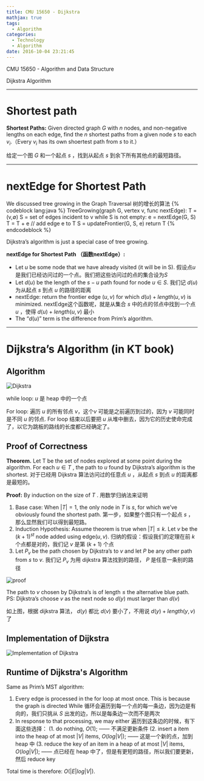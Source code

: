 ```yaml
---
title: CMU 15650 - Dijkstra
mathjax: true 
tags:
  - Algorithm
categories:
  - Technology
  - Algorithm
date: 2016-10-04 23:21:45
---
```

CMU 15650 - Algorithm and Data Structure 

Dijkstra Algorithm
<!-- more -->

***

# Shortest path 

**Shortest Paths:**
Given directed graph $G$ with $n$ nodes, and non-negative lengths on each edge, find the $n$ shortest paths from a given node $s$ to each $v_i$.（Every $v_i$ has its own shoertest path from $s$ to it.）

给定一个图 $G$ 和一个起点 $s$ ，找到从起点 $s$ 到余下所有其他点的最短路径。

***

# nextEdge for Shortest Path
We discussed tree growing in the Graph Traversal 
树的增长的算法
{% codeblock lang:java  %}
TreeGrowing(graph G, vertex v, func nextEdge): 
    T = (v,∅)
    S = set of edges incident to v
    while S is not empty:
        e = nextEdge(G, S)
        T = T + e                // add edge e to T
        S = updateFrontier(G, S, e)
    return T
{% endcodeblock %}

Dijkstra’s algorithm is just a special case of tree growing.

**nextEdge for Shortest Path （函数nextEdge）:**
- Let $u$ be some node that we have already visited (it will be in S).
    假设点$u$是我们已经访问过的一个点。我们把这些访问过的点的集合设为$S$
- Let $d(u)$ be the length of the $s−u$ path found for node $u∈S$.
    我们记 $d(u)$ 为从起点 $s$ 到点 $u$ 的路径的距离
- nextEdge: return the frontier edge $(u,v)$ for which $d(u)+length(u,v)$ is minimized.
    nextEdge这个函数呢，就是从集合 $s$ 中的点的邻点中找到一个点 $u$ ，使得 $d(u)+length(u,v)$ 最小
- The “$d(u)$” term is the difference from Prim’s algorithm.

***

# Dijkstra’s Algorithm (in KT book)
## Algorithm
![Dijkstra](http://ogy8sh1ok.bkt.clouddn.com/algorithm-15650-dijkstra/dijkstra.jpeg "Dijkstra")

while loop: $u$ 是 heap 中的一个点

For loop: 遍历 $u$ 的所有邻点 $v$，这个$v$ 可能是之前遍历到过的，因为 $v$ 可能同时是不同 $u$ 的邻点. For loop 结束以后要把 $u$ 从堆中删去，因为它的历史使命完成了，以它为跳板的路线的长度都已经确定了。

## Proof of Correctness
**Theorem.** 
Let T be the set of nodes explored at some point during the algorithm. For each $u ∈ T$ , the path to $u$ found by Dijkstra’s algorithm is the shortest.
对于已经用 Dijkstra 算法访问过的任意点 $u$ ，从起点 $s$ 到点 $u$ 的距离都是最短的。

**Proof:** 
By induction on the size of $T$ . 用数学归纳法来证明
1. Base case: When $|T| = 1$, the only node in $T$ is $s$, for which we’ve obviously found the shortest path.
    第一步，如果整个图只有一个起点 $s$ ，那么显然我们可以得到最短路。
2. Induction Hypothesis: Assume theorem is true when $|T| ≤ k$. Let $v$ be the $(k+1)^{st}$ node added using edge$(u,v)$.
    归纳的假设：假设我们的定理在前 $k$ 个点都是对的，我们记 $v$ 是第 $(k+1)$ 个点
3. Let $P_v$ be the path chosen by Dijkstra’s to $v$ and let $P$ be any other path from $s$ to $v$.
    我们记 $P_v$ 为用 dijkstra 算法找到的路径， $P$ 是任意一条别的路径

![proof](http://ogy8sh1ok.bkt.clouddn.com/algorithm-15650-dijkstra/proof.jpeg "proof")

The path to $v$ chosen by Dijkstra’s is of length ≤ the alternative blue path.
PS: Dijkstra’s choose $v$ as the next node so $d(y)$ must larger than $d(v)$

如上图，根据 dijkstra 算法， $d(y)$ 都比 $d(v)$ 要小了，不用说 $d(y)+length(y,v)$ 了

## Implementation of Dijkstra
![Implementation of Dijkstra](http://ogy8sh1ok.bkt.clouddn.com/algorithm-15650-dijkstra/dijkstra-alg.jpeg "Implementation of Dijkstra")



## Runtime of Dijkstra's Algorithm

Same as Prim’s MST algorithm:
1. Every edge is processed in the for loop at most once. 
    This is because the graph is directed
    While 循环会遍历到每一个点的每一条边，因为边是有向的，我们只挑从 $S$ 出发的边，所以是每条边一次而不是两次
2. In response to that processing, we may either 
    遍历到这条边的时候，有下面这些选择：
    (1. do nothing, $O(1)$; —— 不满足更新条件
    (2. insert a item into the heap of at most $|V|$ items, $O(log|V|)$; —— 这是一个新的点，加到 heap 中
    (3. reduce the key of an item in a heap of at most $|V|$ items, $O(log|V|)$; —— 点已经在 heap 中了，但是有更短的路径，所以我们要更新，然后 reduce key

Total time is therefore: $O(|E|log|V|)$.